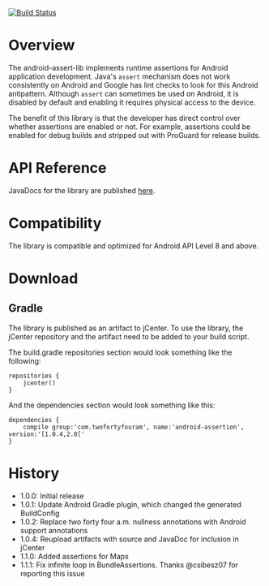 [![Build Status](https://travis-ci.org/twofortyfouram/android-assertion.png?branch=master)](https://travis-ci.org/twofortyfouram/android-assertion)
# Overview
The android-assert-lib implements runtime assertions for Android application development.  Java's ```assert``` mechanism does not work consistently on Android and Google has lint checks to look for this Android antipattern.  Although ```assert``` can sometimes be used on Android, it is disabled by default and enabling it requires physical access to the device.

The benefit of this library is that the developer has direct control over whether assertions are enabled or not.  For example, assertions could be enabled for debug builds and stripped out with ProGuard for release builds.


# API Reference
JavaDocs for the library are published [here](http://twofortyfouram.github.io/android-assertion).


# Compatibility
The library is compatible and optimized for Android API Level 8 and above.


# Download
## Gradle
The library is published as an artifact to jCenter.  To use the library, the jCenter repository and the artifact need to be added to your build script.

The build.gradle repositories section would look something like the following:

    repositories {
        jcenter()
    }

And the dependencies section would look something like this:
    
    dependencies {
        compile group:'com.twofortyfouram', name:'android-assertion', version:'[1.0.4,2.0['
    }

# History
* 1.0.0: Initial release
* 1.0.1: Update Android Gradle plugin, which changed the generated BuildConfig
* 1.0.2: Replace two forty four a.m. nullness annotations with Android support annotations
* 1.0.4: Reupload artifacts with source and JavaDoc for inclusion in jCenter
* 1.1.0: Added assertions for Maps
* 1.1.1: Fix infinite loop in BundleAssertions.  Thanks @csibesz07 for reporting this issue
